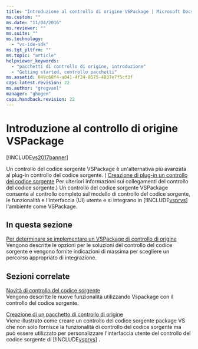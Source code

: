 ```yaml
---
title: "Introduzione al controllo di origine VSPackage | Microsoft Docs"
ms.custom: ""
ms.date: "11/04/2016"
ms.reviewer: ""
ms.suite: ""
ms.technology: 
  - "vs-ide-sdk"
ms.tgt_pltfrm: ""
ms.topic: "article"
helpviewer_keywords: 
  - "pacchetti di controllo di origine, introduzione"
  - "Getting started, controllo pacchetti"
ms.assetid: 049c68f4-a041-4f24-8575-4837e7f5cf3f
caps.latest.revision: 22
ms.author: "gregvanl"
manager: "ghogen"
caps.handback.revision: 22
---
```

# Introduzione al controllo di origine VSPackage
[!INCLUDE[vs2017banner](../../code-quality/includes/vs2017banner.md)]

Un controllo del codice sorgente VSPackage è un'alternativa più avanzata al plug\-in controllo del codice sorgente.  \( [Creazione di plug\-in un controllo del codice sorgente](../../extensibility/internals/creating-a-source-control-plug-in.md) Per ulteriori informazioni sui collegamenti del controllo del codice sorgente.\) Un controllo del codice sorgente VSPackage consente al controllo completo sul modello di controllo del codice sorgente, le funzionalità e l'interfaccia \(UI\) utente e si integrano in [!INCLUDE[vsprvs](../../code-quality/includes/vsprvs_md.md)] l'ambiente come VSPackage.  
  
## In questa sezione  
 [Per determinare se implementare un VSPackage di controllo di origine](../../extensibility/internals/determining-whether-to-implement-a-source-control-vspackage.md)  
 Vengono descritte le opzioni per le soluzioni del controllo del codice sorgente e vengono fornite indicazioni di massima per scegliere un percorso appropriato di integrazione.  
  
## Sezioni correlate  
 [Novità di controllo del codice sorgente](../../extensibility/internals/what-s-new-in-source-control.md)  
 Vengono descritte le nuove funzionalità utilizzando Vspackage con il controllo del codice sorgente.  
  
 [Creazione di un pacchetto di controllo di origine](../../extensibility/internals/creating-a-source-control-vspackage.md)  
 Viene illustrato come creare un controllo del codice sorgente package VS che non solo fornisce la funzionalità di controllo del codice sorgente ma può essere utilizzato per personalizzare l'interfaccia utente del controllo del codice sorgente di [!INCLUDE[vsprvs](../../code-quality/includes/vsprvs_md.md)] .